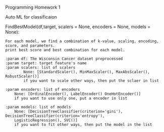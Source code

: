 Programming Homework 1

Auto ML for classificaion

FindBestModel(df,target, scalers = None, encoders = None, models = None):

    For each model, we find a combination of k-value, scaling, encoding, score, and parameters.
    print best score and best combination for each model.

    :param df: The Wisconsin Cancer dataset preprocessed
    :param target: target feature's name
    :param scalers: list of scalers
            None: [StandardScaler(), MinMaxScaler(), MaxAbsScaler(), RobustScaler()]
            if you want to scale other ways, then put the sclaer in list

    :param encoders: list of encoders
        None: [OrdinalEncoder(), LabelEncoder() OneHotEncoder()]
        if you want to use only one, put a encoder in list

    :param models: list of models
        None: [DecisionTreeClassifier(criterion='gini'), DecisionTreeClassifier(criterion='entropy'),
        LogisticRegression(), SVC()]
        if you want to fit other ways, then put the model in the list
